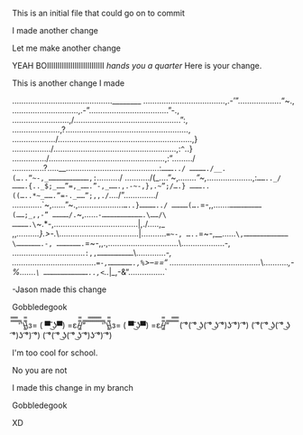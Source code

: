 This is an initial file that could go on to commit

I made another change

Let me make another change


YEAH BOIIIIIIIIIIIIIIIIIIIIIIIIIII
*hands you a quarter*
Here is your change.

This is another change I made





……………………………………..________
………………………………,.-’”……………….“~.,
………………………..,.-”……………………………..”-.,
…………………….,/………………………………………..”:,
…………………,?………………………………………………\,
………………./…………………………………………………..,}
……………../………………………………………………,:`^`..}
……………/……………………………………………,:”………/
…………..?…..__…………………………………..:`………../
…………./__.(…..”~-,_…………………………,:`………./
………../(_….”~,_……..”~,_………………..,:`…….._/
……….{.._$;_……”=,_…….”-,_…….,.-~-,},.~”;/….}
………..((…..*~_…….”=-._……”;,,./`…./”…………../
………….\`~,……”~.,………………..`…..}…………../
…………(….`=-,,…….`……………………(……;_,,-”
…………/.`~,……`-………………………….\……/\
………….\`~.*-,……………………………….|,./…..\,_
,,_……….}.>-._\……………………………..|………..`=~-,
…..`=~-,_\_……`\,……………………………\……………….-,
……………….`=~-,,.\,………………………….\……………….-,
…………………………..`:,,………………………`\…………._-,
……………………………….`=-,……………….,%`>–==“
…………………………………._\……….._,-%…….`\
……………………………..,<`.._|_,-&“…………….`

-Jason made this change


Gobbledegook



̿̿ ̿̿ ̿̿ ̿'̿'\̵͇̿̿\з= ( ▀ ͜͞ʖ▀) =ε/̵͇̿̿/’̿’̿ ̿ ̿̿ ̿̿ ̿̿
̿̿ ̿̿ ̿̿ ̿'̿'\̵͇̿̿\з= ( ▀ ͜͞ʖ▀) =ε/̵͇̿̿/’̿’̿ ̿ ̿̿ ̿̿ ̿̿
( ͡°( ͡° ͜ʖ( ͡° ͜ʖ ͡°)ʖ ͡°) ͡°)
( ͡°( ͡° ͜ʖ( ͡° ͜ʖ ͡°)ʖ ͡°) ͡°)
( ͡°( ͡° ͜ʖ( ͡° ͜ʖ ͡°)ʖ ͡°) ͡°)










I'm too cool for school.



No you are not

I made this change in my branch

Gobbledegook



















XD